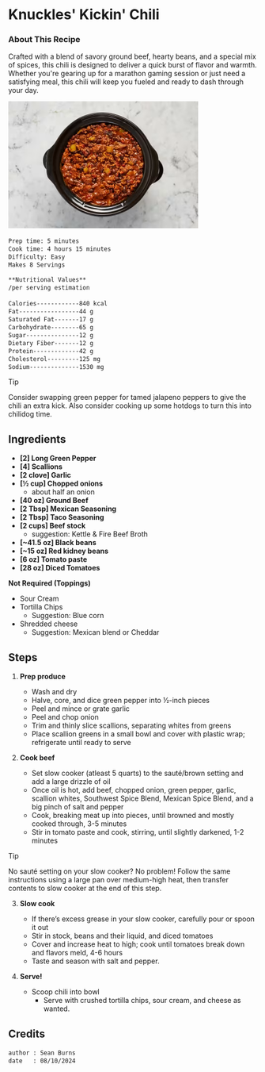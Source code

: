 # Knuckles' Kickin' Chili
<!--Use this Guide to properly format recipes. Delete this line when done-->
### About This Recipe

Crafted with a blend of savory ground beef, hearty beans, and a special mix of spices, this chili is designed to deliver a quick burst of flavor and warmth. Whether you're gearing up for a marathon gaming session or just need a satisfying meal, this chili will keep you fueled and ready to dash through your day.

![Image of Knuckles' Kickin' Chili.](/.resources/images/knuckles-chili.png)

```
Prep time: 5 minutes
Cook time: 4 hours 15 minutes
Difficulty: Easy
Makes 8 Servings
```

```
**Nutritional Values**
/per serving estimation

Calories------------840 kcal
Fat-----------------44 g
Saturated Fat-------17 g
Carbohydrate--------65 g
Sugar---------------12 g
Dietary Fiber-------12 g
Protein-------------42 g
Cholesterol---------125 mg
Sodium--------------1530 mg
```

> [!TIP]
> Consider swapping green pepper for tamed jalapeno peppers to give the chili an extra kick. 
> Also consider cooking up some hotdogs to turn this into chilidog time.

## Ingredients

- **[2] Long Green Pepper**
- **[4] Scallions**
- **[2 clove] Garlic**
- **[½ cup] Chopped onions**
    - about half an onion
- **[40 oz] Ground Beef**
- **[2 Tbsp] Mexican Seasoning**
- **[2 Tbsp] Taco Seasoning**
- **[2 cups] Beef stock**
    - suggestion: Kettle & Fire Beef Broth
- **[~41.5 oz] Black beans**
- **[~15 oz] Red kidney beans**
- **[6 oz] Tomato paste**
- **[28 oz] Diced Tomatoes**

**Not Required (Toppings)**
- Sour Cream
- Tortilla Chips
    - Suggestion: Blue corn
- Shredded cheese
    - Suggestion: Mexican blend or Cheddar

## Steps

1. **Prep produce**
    - Wash and dry
    - Halve, core, and dice green pepper into ½-inch pieces
    - Peel and mince or grate garlic
    - Peel and chop onion
    - Trim and thinly slice scallions, separating whites from greens
    - Place scallion greens in a small bowl and cover with plastic wrap; refrigerate until ready to serve

2. **Cook beef**
    - Set slow cooker (atleast 5 quarts) to the sauté/brown setting and add a large drizzle of oil
    - Once oil is hot, add beef, chopped onion, green pepper, garlic, scallion whites, Southwest Spice Blend, Mexican Spice Blend, and a big pinch of salt and pepper
    - Cook, breaking meat up into pieces, until browned and mostly cooked through, 3-5 minutes
    - Stir in tomato paste and cook, stirring, until slightly darkened, 1-2 minutes
> [!TIP]
> No sauté setting on your slow cooker? No problem! Follow the same instructions using a large pan over medium-high heat, then transfer contents to slow cooker at the end of this step.

3. **Slow cook**
    - If there’s excess grease in your slow cooker, carefully pour or spoon it out
    - Stir in stock, beans and their liquid, and diced tomatoes
    - Cover and increase heat to high; cook until tomatoes break down and flavors meld, 4-6 hours
    - Taste and season with salt and pepper.

4. **Serve!**
    - Scoop chili into bowl
        - Serve with crushed tortilla chips, sour cream, and cheese as wanted.


## Credits
```
author : Sean Burns
date   : 08/10/2024
```